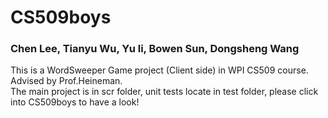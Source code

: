 # CS509boys
### Chen Lee, Tianyu Wu, Yu li, Bowen Sun, Dongsheng Wang

This is a WordSweeper Game project (Client side) in WPI CS509 course. Advised by Prof.Heineman. <br />
The main project is in scr folder, unit tests locate in test folder, please click into CS509boys to have a look!<br />


